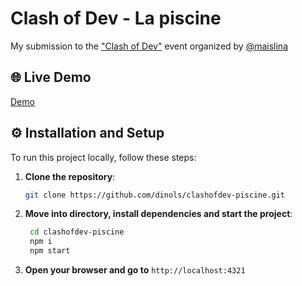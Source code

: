 # Clash of Dev - La piscine

My submission to the ["Clash of Dev"](https://twitter.com/maislina_/status/1830703583135748455) event organized by [@maislina](https://twitch.tv/maislina_)

## 🌐 Live Demo

[Demo](https://clashofdev.onid.dev)

## ⚙️ Installation and Setup

To run this project locally, follow these steps:

1. **Clone the repository**:
   ```bash
   git clone https://github.com/dinols/clashofdev-piscine.git
   ```
2. **Move into directory, install dependencies and start the project**:
   ```bash
    cd clashofdev-piscine
    npm i
    npm start
   ```
3. **Open your browser and go to** `http://localhost:4321`
